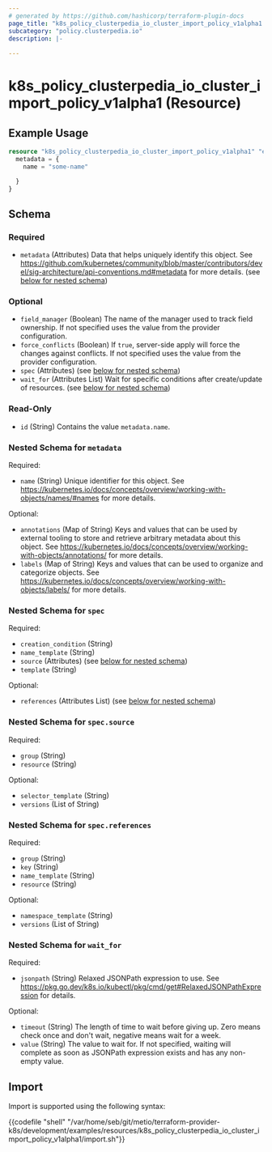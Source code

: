 ```yaml
---
# generated by https://github.com/hashicorp/terraform-plugin-docs
page_title: "k8s_policy_clusterpedia_io_cluster_import_policy_v1alpha1 Resource - terraform-provider-k8s"
subcategory: "policy.clusterpedia.io"
description: |-
  
---
```


# k8s_policy_clusterpedia_io_cluster_import_policy_v1alpha1 (Resource)



## Example Usage

```terraform
resource "k8s_policy_clusterpedia_io_cluster_import_policy_v1alpha1" "example" {
  metadata = {
    name = "some-name"

  }
}
```

<!-- schema generated by tfplugindocs -->
## Schema

### Required

- `metadata` (Attributes) Data that helps uniquely identify this object. See https://github.com/kubernetes/community/blob/master/contributors/devel/sig-architecture/api-conventions.md#metadata for more details. (see [below for nested schema](#nestedatt--metadata))

### Optional

- `field_manager` (Boolean) The name of the manager used to track field ownership. If not specified uses the value from the provider configuration.
- `force_conflicts` (Boolean) If `true`, server-side apply will force the changes against conflicts. If not specified uses the value from the provider configuration.
- `spec` (Attributes) (see [below for nested schema](#nestedatt--spec))
- `wait_for` (Attributes List) Wait for specific conditions after create/update of resources. (see [below for nested schema](#nestedatt--wait_for))

### Read-Only

- `id` (String) Contains the value `metadata.name`.

<a id="nestedatt--metadata"></a>
### Nested Schema for `metadata`

Required:

- `name` (String) Unique identifier for this object. See https://kubernetes.io/docs/concepts/overview/working-with-objects/names/#names for more details.

Optional:

- `annotations` (Map of String) Keys and values that can be used by external tooling to store and retrieve arbitrary metadata about this object. See https://kubernetes.io/docs/concepts/overview/working-with-objects/annotations/ for more details.
- `labels` (Map of String) Keys and values that can be used to organize and categorize objects. See https://kubernetes.io/docs/concepts/overview/working-with-objects/labels/ for more details.


<a id="nestedatt--spec"></a>
### Nested Schema for `spec`

Required:

- `creation_condition` (String)
- `name_template` (String)
- `source` (Attributes) (see [below for nested schema](#nestedatt--spec--source))
- `template` (String)

Optional:

- `references` (Attributes List) (see [below for nested schema](#nestedatt--spec--references))

<a id="nestedatt--spec--source"></a>
### Nested Schema for `spec.source`

Required:

- `group` (String)
- `resource` (String)

Optional:

- `selector_template` (String)
- `versions` (List of String)


<a id="nestedatt--spec--references"></a>
### Nested Schema for `spec.references`

Required:

- `group` (String)
- `key` (String)
- `name_template` (String)
- `resource` (String)

Optional:

- `namespace_template` (String)
- `versions` (List of String)



<a id="nestedatt--wait_for"></a>
### Nested Schema for `wait_for`

Required:

- `jsonpath` (String) Relaxed JSONPath expression to use. See https://pkg.go.dev/k8s.io/kubectl/pkg/cmd/get#RelaxedJSONPathExpression for details.

Optional:

- `timeout` (String) The length of time to wait before giving up. Zero means check once and don't wait, negative means wait for a week.
- `value` (String) The value to wait for. If not specified, waiting will complete as soon as JSONPath expression exists and has any non-empty value.

## Import

Import is supported using the following syntax:

{{codefile "shell" "/var/home/seb/git/metio/terraform-provider-k8s/development/examples/resources/k8s_policy_clusterpedia_io_cluster_import_policy_v1alpha1/import.sh"}}
